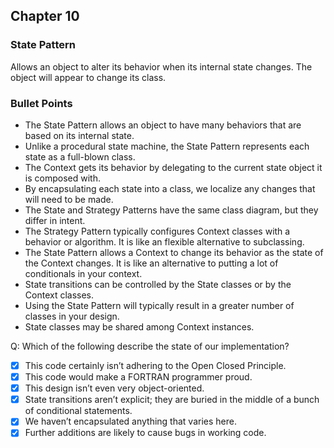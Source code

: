 ## Chapter 10

### State Pattern
Allows an object to alter its behavior when its
internal state changes. The object will appear
to change its class.

### Bullet Points
- The State Pattern allows an object to have many
  behaviors that are based on its internal state.
- Unlike a procedural state machine, the State Pattern
  represents each state as a full-blown class.
- The Context gets its behavior by delegating to the
  current state object it is composed with.
- By encapsulating each state into a class, we localize
  any changes that will need to be made.
- The State and Strategy Patterns have the same class 
  diagram, but they differ in intent.
- The Strategy Pattern typically configures Context 
  classes with a behavior or algorithm. It is like an
  flexible alternative to subclassing.
- The State Pattern allows a Context to change its behavior
  as the state of the Context changes. It is like an
  alternative to putting a lot of conditionals in your
  context.
- State transitions can be controlled by the State 
  classes or by the Context classes.
- Using the State Pattern will typically result in a
  greater number of classes in your design.
- State classes may be shared among Context instances.

Q: Which of the following describe the state of our implementation?
- [x] This code certainly isn’t adhering to the Open
  Closed Principle.
- [x] This code would make a FORTRAN programmer proud.
- [x] This design isn’t even very object-oriented.
- [x] State transitions aren’t explicit; they are buried 
  in the middle of a bunch of conditional statements.
- [x] We haven’t encapsulated anything that varies here.
- [x] Further additions are likely to cause bugs in 
  working code.